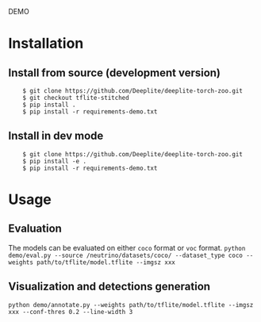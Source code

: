 DEMO


# Installation

## Install from source (development version)

```
    $ git clone https://github.com/Deeplite/deeplite-torch-zoo.git
    $ git checkout tflite-stitched
    $ pip install .
    $ pip install -r requirements-demo.txt
```

## Install in dev mode

```
    $ git clone https://github.com/Deeplite/deeplite-torch-zoo.git
    $ pip install -e .
    $ pip install -r requirements-demo.txt

```


# Usage

## Evaluation

The models can be evaluated on either `coco` format or `voc` format.
`python demo/eval.py --source /neutrino/datasets/coco/ --dataset_type coco --weights path/to/tflite/model.tflite --imgsz xxx`


## Visualization and detections generation
`python demo/annotate.py --weights path/to/tflite/model.tflite --imgsz xxx --conf-thres 0.2 --line-width 3`
